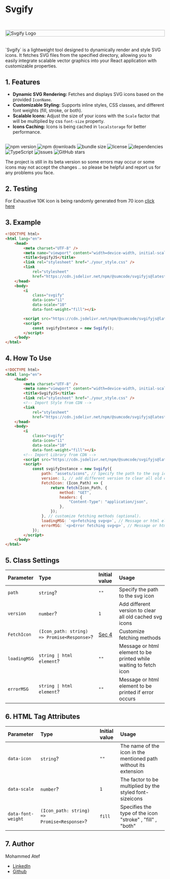 # Svgify

<div style="display:flex; justify-content:center; margin-inline: auto; margin-block: 3rem 1rem; width: 100%;">
<img src="https://res.cloudinary.com/dclbtusww/image/upload/v1725670993/Sumcode/Svgify/spkctkwkydsmnvki85di.png" alt="Svgify Logo" style="width: 100%; object-fit: contain;" />
</div>
<br/>
`Svgify` is a lightweight tool designed to dynamically render and style SVG icons. It fetches SVG files from the specified directory, allowing you to easily integrate scalable vector graphics into your React application with customizable properties.

## 1. Features

-   **Dynamic SVG Rendering:** Fetches and displays SVG icons based on the provided `IconName`.
-   **Customizable Styling:** Supports inline styles, CSS classes, and different font weights (fill, stroke, or both).
-   **Scalable Icons:** Adjust the size of your icons with the `Scale` factor that will be multiplied by css `font-size` property.
-   **Icons Caching:** Icons is being cached in `localstorage` for better performance.

##

![npm version](https://img.shields.io/npm/v/@sumcode/svgifyjs.svg?label=version&style=flat-square)
![npm downloads](https://img.shields.io/npm/dw/@sumcode/svgifyjs.svg?color=red&style=flat-square)
![bundle size](https://img.shields.io/bundlephobia/min/@sumcode/svgifyjs.svg?color=gold&style=flat-square)
![license](https://img.shields.io/npm/l/@sumcode/svgifyjs.svg?color=orange&style=flat-square)
![dependencies](https://img.shields.io/librariesio/release/npm/@sumcode/svgifyjs?style=flat-square)
![TypeScript](https://img.shields.io/npm/types/@sumcode/svgifyjs.svg?style=flat-square)
![issues](https://img.shields.io/github/issues/M7mmedATeF/svgifyjs.svg?style=flat-square)
![GitHub stars](https://img.shields.io/github/stars/M7mmedATeF/svgifyjs.svg?style=social)

The project is still in its beta version so some errors may occur or some icons may not accept the changes .. so please be helpful and report us for any problems you face.

## 2. Testing

For Exhaustive 10K icon is being randomly generated from 70 icon [click here](https://svgify-exhaustive.netlify.app/)

<!-- ## 3. Basic Installation

Install the package via npm:

```
npm install @sumcode/svgify
```

Add StyleSheet to your _`App.jsx`_ file.

```js
import "@sumcode/svgify/styles";
```

Initiate folder structure:

-   Make folder _`public/assets/icons`_.
-   Download your _`YOUR_ICON_NAME.svg`_ in the folder.

```
.
└── my-project
    ├── public
    │   └── assets
    │       └── icons (Add your svg icons here)
    │           └── YOUR_ICON_NAME.svg
    └── src
        └── index.html
``` -->

## 3. Example

```html
<!DOCTYPE html>
<html lang="en">
    <head>
        <meta charset="UTF-8" />
        <meta name="viewport" content="width=device-width, initial-scale=1.0" />
        <title>SvgifyJS</title>
        <link rel="stylesheet" href="./your_style.css" />
        <link
            rel="stylesheet"
            href="https://cdn.jsdelivr.net/npm/@sumcode/svgifyjs@latest/dist/style.css" />
    </head>
    <body>
        <i
            class="svgify"
            data-icon="i1"
            data-scale="10"
            data-font-weight="fill"></i>

        <script src="https://cdn.jsdelivr.net/npm/@sumcode/svgifyjs@latest/dist/index.js"></script>
        <script>
            const svgifyInstance = new Svgify();
        </script>
    </body>
</html>
```

## 4. How To Use

```html
<!DOCTYPE html>
<html lang="en">
    <head>
        <meta charset="UTF-8" />
        <meta name="viewport" content="width=device-width, initial-scale=1.0" />
        <title>SvgifyJS</title>
        <link rel="stylesheet" href="./your_style.css" />
        <!-- Import Style from CDN -->
        <link
            rel="stylesheet"
            href="https://cdn.jsdelivr.net/npm/@sumcode/svgifyjs@latest/dist/style.css" />
    </head>
    <body>
        <i
            class="svgify"
            data-icon="i1"
            data-scale="10"
            data-font-weight="fill"></i>
        <!-- Import Library from CDN -->
        <script src="https://cdn.jsdelivr.net/npm/@sumcode/svgifyjs@latest/dist/index.js"></script>
        <script>
            const svgifyInstance = new Svgify({
                path: "assets/icons", // Specify the path to the svg icon (optional).
                version: 1, // add different version to clear all old cached svg icons (default = 1).
                FetchIcon: (Icon_Path) => {
                    return fetch(Icon_Path, {
                        method: "GET",
                        headers: {
                            "Content-Type": "application/json",
                        },
                    });
                }, // customize fetching methods (optional).
                loadingMSG: `<p>fetching svg<p>`, // Message or html element to be printed while waiting to fetch icon (optional).
                errorMSG: `<p>Error fetching svg<p>`, // Message or html element to be printed if error occurs (optional).
            });
        </script>
    </body>
</html>
```

## 5. Class Settings

| Parameter    | Type                                        | Initial value          | Usage                                                             |
| :----------- | :------------------------------------------ | :--------------------- | :---------------------------------------------------------------- |
| `path`       | `string`?                                   | `""`                   | Specify the path to the svg icon                                  |
| `version`    | `number`?                                   | `1`                    | Add different version to clear all old cached svg icons           |
| `FetchIcon`  | `(Icon_path: string) => Promise<Response>`? | [Sec 4](#4-how-to-use) | Customize fetching methods                                        |
| `loadingMSG` | `string \| html element`?                   | `""`                   | Message or html element to be printed while waiting to fetch icon |
| `errorMSG`   | `string \| html element`?                   | `""`                   | Message or html element to be printed if error occurs             |

## 6. HTML Tag Attributes

| Parameter          | Type                                        | Initial value | Usage                                                            |
| :----------------- | :------------------------------------------ | :------------ | :--------------------------------------------------------------- |
| `data-icon`        | `string`?                                   | `""`          | The name of the icon in the mentioned path without its extension |
| `data-scale`       | `number`?                                   | `1`           | The factor to be multiplied by the styled font-sizeicons         |
| `data-font-weight` | `(Icon_path: string) => Promise<Response>`? | `fill`        | Specifies the type of the icon "stroke" , "fill" , "both"        |

## 7. Author

<p style="margin-bottom: 5px">Mohammed Atef</p>

-   [LinkedIn](https://www.linkedin.com/in/m7mmed3atef/)
-   [Github](https://github.com/M7mmedATeF)
